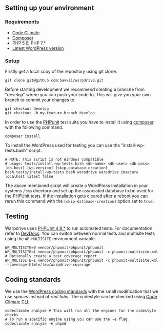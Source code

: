 ## Setting up your environment

### Requirements

 * [Code Climate](https://github.com/codeclimate/codeclimate)
 * [Composer](https://getcomposer.org/)
 * PHP 5.6, PHP 7.*
 * [Latest WordPress version](https://wordpress.org/download/release-archive/)

### Setup

Firstly get a local copy of the repository using git clone.

    git clone git@github.com:Savvii/warpdrive.git

Before starting development we recommend creating a branche from "develop" where you can push your code to.
This will give you your own branch to commit your changes to.

    git checkout develop
    git checkout -b my-feature-branch develop

In order to use the [PHPunit](https://phpunit.de/) test suite you have to install it using [composer](https://getcomposer.org/) with the following command.

    composer install

To install the WordPress used for testing you can use the "install-wp-tests.bash" script.

    # NOTE: This script is not Windows compatible
    # usage: tests/install-wp-tests.bash <db-name> <db-user> <db-pass> [db-host] [wp-version] [skip-database-creation]
    bash tests/install-wp-tests.bash warpdrive warpdrive insecure localhost latest false

The above mentioned script will create a WordPress installation in your systems `/tmp` directory and set up the associated database to be used for the PHPUnit tests. If the installation gets cleared after a reboot you can rerun this command with the `[skip-database-creation]` option set to `true`.

## Testing

Warpdrive uses [PHPUnit 4.8.*](https://phpunit.de/) to run automated tests.
For documentation refer to [DevDocs](http://devdocs.io/phpunit~4/).
You can switch between normal tests and multisite tests using the `WP_MULTISITE` environment variable.

    WP_MULTISITE=0 vendor/phpunit/phpunit/phpunit
    WP_MULTISITE=1 vendor/phpunit/phpunit/phpunit -c phpunit-multisite.xml
    # Optionally create a test coverage report
    WP_MULTISITE=1 vendor/phpunit/phpunit/phpunit -c phpunit-multisite.xml --coverage-html=/tmp/warpdrive-coverage

## Coding standards

We use the [WordPress coding standards](https://make.wordpress.org/core/handbook/best-practices/coding-standards/php/) with the small modification that we use *spaces* instead of *real tabs*.
The codestyle can be checked using [Code Climate CLI](https://github.com/codeclimate/codeclimate).

    codeclimate analyze # This will run all the engines for the codestyle checks
    # To run a specific engine using you can use the -e flag
    codeclimate analyze -e phpmd
